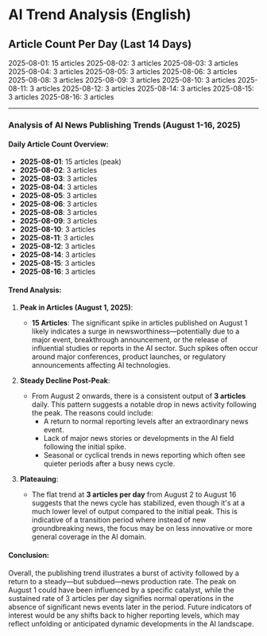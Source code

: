 # AI Trend Analysis (English)

## Article Count Per Day (Last 14 Days)

2025-08-01: 15 articles
2025-08-02: 3 articles
2025-08-03: 3 articles
2025-08-04: 3 articles
2025-08-05: 3 articles
2025-08-06: 3 articles
2025-08-08: 3 articles
2025-08-09: 3 articles
2025-08-10: 3 articles
2025-08-11: 3 articles
2025-08-12: 3 articles
2025-08-14: 3 articles
2025-08-15: 3 articles
2025-08-16: 3 articles

---

### Analysis of AI News Publishing Trends (August 1-16, 2025)

#### Daily Article Count Overview:
- **2025-08-01**: 15 articles (peak)
- **2025-08-02**: 3 articles
- **2025-08-03**: 3 articles
- **2025-08-04**: 3 articles
- **2025-08-05**: 3 articles
- **2025-08-06**: 3 articles
- **2025-08-08**: 3 articles
- **2025-08-09**: 3 articles
- **2025-08-10**: 3 articles
- **2025-08-11**: 3 articles
- **2025-08-12**: 3 articles
- **2025-08-14**: 3 articles
- **2025-08-15**: 3 articles
- **2025-08-16**: 3 articles

#### Trend Analysis:
1. **Peak in Articles (August 1, 2025)**:
   - **15 Articles**: The significant spike in articles published on August 1 likely indicates a surge in newsworthiness—potentially due to a major event, breakthrough announcement, or the release of influential studies or reports in the AI sector. Such spikes often occur around major conferences, product launches, or regulatory announcements affecting AI technologies.

2. **Steady Decline Post-Peak**:
   - From August 2 onwards, there is a consistent output of **3 articles** daily. This pattern suggests a notable drop in news activity following the peak. The reasons could include:
     - A return to normal reporting levels after an extraordinary news event.
     - Lack of major news stories or developments in the AI field following the initial spike.
     - Seasonal or cyclical trends in news reporting which often see quieter periods after a busy news cycle.

3. **Plateauing**:
   - The flat trend at **3 articles per day** from August 2 to August 16 suggests that the news cycle has stabilized, even though it's at a much lower level of output compared to the initial peak. This is indicative of a transition period where instead of new groundbreaking news, the focus may be on less innovative or more general coverage in the AI domain.

#### Conclusion:
Overall, the publishing trend illustrates a burst of activity followed by a return to a steady—but subdued—news production rate. The peak on August 1 could have been influenced by a specific catalyst, while the sustained rate of 3 articles per day signifies normal operations in the absence of significant news events later in the period. Future indicators of interest would be any shifts back to higher reporting levels, which may reflect unfolding or anticipated dynamic developments in the AI landscape.